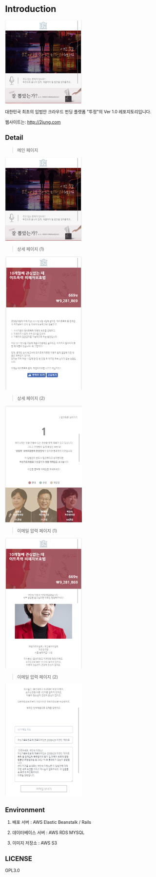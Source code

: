# Introduction
<img width="50%" height="10%" src="/image_readme/메인페이지.PNG"></img>

대한민국 최초의 입법안 크라우드 펀딩 플랫폼 "투정"의 Ver 1.0 레포지토리입니다. 

웹사이트는: http://2jung.com

## Detail

> 메인 페이지

<img width="50%" height="10%" src="/image_readme/메인페이지.PNG"></img>

> 상세 페이지 (1)

<img width="50%" height="10%" src="/image_readme/상세페이지.PNG"></img>

> 상세 페이지 (2)

<img width="50%" height="10%" src="/image_readme/상세페이지2.PNG"></img>

> 이메일 압력 페이지 (1)

<img width="50%" height="10%" src="/image_readme/이메일압력페이지.PNG"></img>

> 이메일 압력 페이지 (2)

<img width="50%" height="10%" src="/image_readme/이메일압력페이지2.PNG"></img>

## Environment

1. 배포 서버 : AWS Elastic Beanstalk / Rails

2. 데이터베이스 서버 : AWS RDS MYSQL 

3. 이미지 저장소 : AWS S3 

## LICENSE 
GPL3.0
